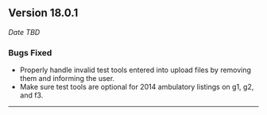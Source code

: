 ## Version 18.0.1
_Date TBD_

### Bugs Fixed
* Properly handle invalid test tools entered into upload files by removing them and informing the user.
* Make sure test tools are optional for 2014 ambulatory listings on g1, g2, and f3.

---


